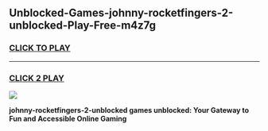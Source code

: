 
## Unblocked-Games-johnny-rocketfingers-2-unblocked-Play-Free-m4z7g
<h3>
<a href="https://premium76.site?title=johnny-rocketfingers-2-unblocked&ref=12A">CLICK TO PLAY</a></h3>
<hr>

<h3>
<a href="https://premium76.site?title=johnny-rocketfingers-2-unblocked&ref=12A">CLICK 2 PLAY</a>
  
</h3>

<a href="https://premium76.site?title=johnny-rocketfingers-2-unblocked&ref=12A"><img src="https://clearcache.store/games.png"></a>


**johnny-rocketfingers-2-unblocked games unblocked: Your Gateway to Fun and Accessible Online Gaming**
